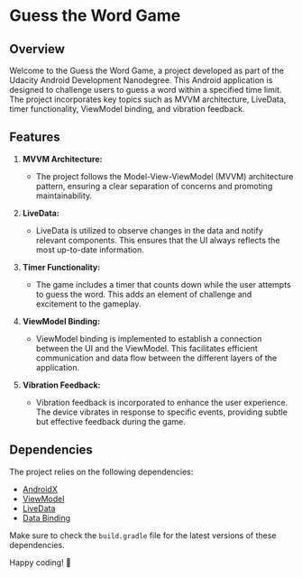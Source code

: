 # Guess the Word Game

## Overview

Welcome to the Guess the Word Game, a project developed as part of the Udacity Android Development Nanodegree. This Android application is designed to challenge users to guess a word within a specified time limit. The project incorporates key topics such as MVVM architecture, LiveData, timer functionality, ViewModel binding, and vibration feedback.

## Features

1. **MVVM Architecture:**
   - The project follows the Model-View-ViewModel (MVVM) architecture pattern, ensuring a clear separation of concerns and promoting maintainability.

2. **LiveData:**
   - LiveData is utilized to observe changes in the data and notify relevant components. This ensures that the UI always reflects the most up-to-date information.

3. **Timer Functionality:**
   - The game includes a timer that counts down while the user attempts to guess the word. This adds an element of challenge and excitement to the gameplay.

4. **ViewModel Binding:**
   - ViewModel binding is implemented to establish a connection between the UI and the ViewModel. This facilitates efficient communication and data flow between the different layers of the application.

5. **Vibration Feedback:**
   - Vibration feedback is incorporated to enhance the user experience. The device vibrates in response to specific events, providing subtle but effective feedback during the game.

## Dependencies

The project relies on the following dependencies:

- [AndroidX](https://developer.android.com/jetpack/androidx)
- [ViewModel](https://developer.android.com/topic/libraries/architecture/viewmodel)
- [LiveData](https://developer.android.com/topic/libraries/architecture/livedata)
- [Data Binding](https://developer.android.com/topic/libraries/data-binding)

Make sure to check the `build.gradle` file for the latest versions of these dependencies.

Happy coding! 🚀
